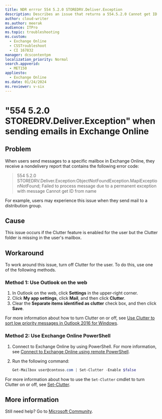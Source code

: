 ```yaml
---
title: NDR errror 554 5.2.0 STOREDRV.Deliver.Exception
description: Describes an issue that returns a 554.5.2.0 Cannot get ID from name nondelivery report when users send mail to a distribution group in Exchange Online. Provides a workaround.
author: cloud-writer
ms.author: meerak
audience: ITPro
ms.topic: troubleshooting
ms.custom: 
  - Exchange Online
  - CSSTroubleshoot
  - CI 167832
manager: dcscontentpm
localization_priority: Normal
search.appverid: 
  - MET150
appliesto: 
  - Exchange Online
ms.date: 01/24/2024
ms.reviewer: v-six
---
```

# "554 5.2.0 STOREDRV.Deliver.Exception" when sending emails in Exchange Online

## Problem

When users send messages to a specific mailbox in Exchange Online, they receive a nondelivery report that contains the following error code:

> 554 5.2.0 STOREDRV.Deliver.Exception:ObjectNotFoundException.MapiExceptionNotFound; Failed to process message due to a permanent exception with message Cannot get ID from name

For example, users may experience this issue when they send mail to a distribution group.

## Cause

This issue occurs if the Clutter feature is enabled for the user but the Clutter folder is missing in the user's mailbox.

## Workaround

To work around this issue, turn off Clutter for the user. To do this, use one of the following methods.

### Method 1: Use Outlook on the web

1. In Outlook on the web, click **Settings** in the upper-right corner.
2. Click **My app settings**, click **Mail**, and then click **Clutter**.
3. Clear the **Separate items identified as clutter** check box, and then click **Save**.

For more information about how to turn Clutter on or off, see [Use Clutter to sort low priority messages in Outlook 2016 for Windows](https://support.office.com/article/use-clutter-to-sort-low-priority-messages-in-outlook-2016-for-windows-7b50c5db-7704-4e55-8a1b-dfc7bf1eafa0).

### Method 2: Use Exchange Online PowerShell

1. Connect to Exchange Online by using PowerShell. For more information, see [Connect to Exchange Online using remote PowerShell](/powershell/exchange/connect-to-exchange-online-powershell).
2. Run the following command:

    ```powershell
    Get-Mailbox user@contoso.com | Set-Clutter -Enable $false
    ```

For more information about how to use the `Set-Clutter` cmdlet to turn Clutter on or off, see [Set-Clutter](/powershell/module/exchange/set-clutter).

## More information

Still need help? Go to [Microsoft Community](https://answers.microsoft.com/).
